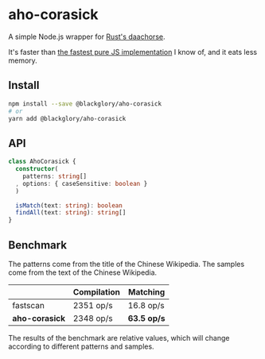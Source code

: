 # aho-corasick
A simple Node.js wrapper for [Rust's daachorse].

It's faster than [the fastest pure JS implementation] I know of,
and it eats less memory.

[Rust's daachorse]: https://crates.io/crates/daachorse
[the fastest pure JS implementation]: https://www.npmjs.com/package/fastscan

## Install
```sh
npm install --save @blackglory/aho-corasick
# or
yarn add @blackglory/aho-corasick
```

## API
```ts
class AhoCorasick {
  constructor(
    patterns: string[]
  , options: { caseSensitive: boolean }
  )

  isMatch(text: string): boolean
  findAll(text: string): string[]
}
```

## Benchmark
The patterns come from the title of the Chinese Wikipedia.
The samples come from the text of the Chinese Wikipedia.

|                  | Compilation   | Matching      |
|------------------|---------------|---------------|
| fastscan         | 2351 op/s     | 16.8 op/s     |
| **aho-corasick** | 2348 op/s     | **63.5 op/s** |

The results of the benchmark are relative values,
which will change according to different patterns and samples.
